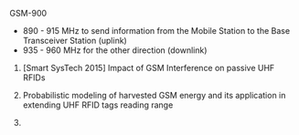 GSM-900

- 890 - 915 MHz to send information from the Mobile Station to the Base Transceiver Station (uplink) 
- 935 - 960 MHz for the other direction (downlink)

1. [Smart SysTech 2015] Impact of GSM Interference on passive UHF RFIDs

2. Probabilistic modeling of harvested GSM energy and its application in extending UHF RFID tags reading range

3. 
